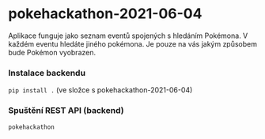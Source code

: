 # pokehackathon-2021-06-04


Aplikace funguje jako seznam eventů spojených s hledáním Pokémona. V každém eventu hledáte 
jiného pokémona. Je pouze na vás jakým způsobem bude Pokémon vyobrazen. 

### Instalace backendu
`pip install .` (ve složce s pokehackathon-2021-06-04)

### Spuštění REST API (backend)
`pokehackathon`